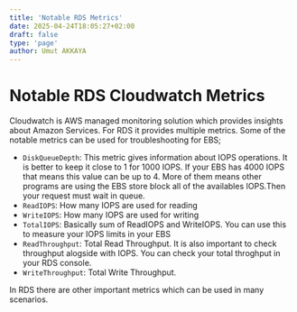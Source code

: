 ```yaml
---
title: 'Notable RDS Metrics'
date: 2025-04-24T18:05:27+02:00
draft: false
type: 'page'
author: Umut AKKAYA
---
```

# Notable RDS Cloudwatch Metrics

Cloudwatch is AWS managed monitoring solution which provides insights about Amazon Services. For RDS it provides multiple metrics. Some of the notable metrics can be used for troubleshooting for EBS;
- `DiskQueueDepth`: This metric gives information about IOPS operations. It is better to keep it close to 1 for 1000 IOPS. If your EBS has 4000 IOPS that means this value can be up to 4. More of them means other programs are using the EBS store block all of the availables IOPS.Then your request must wait in queue.
- `ReadIOPS`: How many IOPS are used for reading
- `WriteIOPS`: How many IOPS are used for writing
- `TotalIOPS`: Basically sum of ReadIOPS and WriteIOPS. You can use this to measure your IOPS limits in your EBS
- `ReadThroughput`: Total Read Throughput. It is also important to check throughput alogside with IOPS. You can check your total throghput in your RDS console.
- `WriteThroughput`: Total Write Throughput.

In RDS there are other important metrics which can be used in many scenarios.